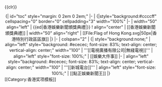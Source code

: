 {{clr}}
<center>
{| id="toc" style="margin: 0 2em 0 2em;"
|-
|
{|style="background:#ccccff" cellspacing="0" border="0" cellpadding="3" width="100%"
|-
| width="50" align="left" | {{ed|香港娛樂新聞頒獎典禮|}}
! align="center" | [[香港娛樂新聞頒獎典禮]]
| width="50" align="right" | [[File:Flag of Hong Kong.svg|50px|香港特別行政區區旗]]
|}
|-
| colspan="2" |
{| style="background:none;"
| align="left" style="background: #ececec; font-size: 83%; text-align: center; vertical-align: center;" width="100" | '''[[電視廣播有限公司|無綫電視]]'''
| align="left" style="font-size: 100%;" | [[娛樂大件事]]
|-
| align="left" style="background: #ececec; font-size: 83%; text-align: center; vertical-align: center;" width="100" | '''[[新城電台]]'''
| align="left" style="font-size: 100%;" | [[點正娛樂新聞王]]
|}
</center><noinclude>[[Category:香港奖项模板]]</noinclude>